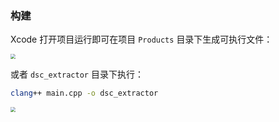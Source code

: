 ### 构建

Xcode 打开项目运行即可在项目 `Products` 目录下生成可执行文件：

<img src="https://gitee.com/coder-zjq/ImageHost/raw/master/jqz3.tech/20210822170803.png" style="zoom: 50%;" />

或者 `dsc_extractor` 目录下执行：

``` bash
clang++ main.cpp -o dsc_extractor
```

<img src="https://gitee.com/coder-zjq/ImageHost/raw/master/jqz3.tech/20210822171219.png" style="zoom:50%;" />